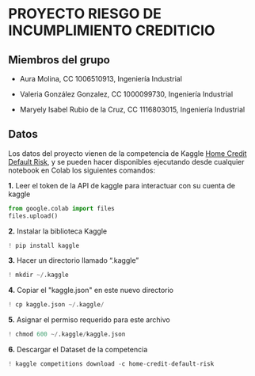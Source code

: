 # PROYECTO RIESGO DE INCUMPLIMIENTO CREDITICIO

## Miembros del grupo
- Aura Molina, CC 1006510913, Ingeniería Industrial

- Valeria González Gonzalez, CC 1000099730, Ingeniería Industrial

- Maryely Isabel Rubio de la Cruz, CC 1116803015, Ingeniería Industrial

## Datos
Los datos del proyecto vienen de la competencia de Kaggle [Home Credit Default Risk](https://www.kaggle.com/competitions/home-credit-default-risk/overview), y se pueden hacer disponibles ejecutando desde cualquier notebook en Colab los siguientes comandos:

**1.** Leer el token de la API de kaggle para interactuar con su cuenta de kaggle
```python
from google.colab import files
files.upload()
```
**2.** Instalar la biblioteca Kaggle
```python
! pip install kaggle
```
**3.** Hacer un directorio llamado “.kaggle”
```python
! mkdir ~/.kaggle
```
**4.** Copiar el "kaggle.json" en este nuevo directorio
```python
! cp kaggle.json ~/.kaggle/
```
**5.** Asignar el permiso requerido para este archivo
```python
! chmod 600 ~/.kaggle/kaggle.json
```
**6.** Descargar el Dataset de la competencia
```python
! kaggle competitions download -c home-credit-default-risk
```

